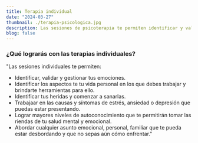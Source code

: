 ```yaml
---
title: Terapia individual
date: "2024-03-27"
thumbnail: ./terapia-psicologica.jpg
description: Las sesiones de psicoterapia te permiten identificar y validar tus emociones...
blog: false
---
```


### ¿Qué lograrás con las terapias individuales?

"Las sesiones individuales te permiten:

- Identificar, validar y gestionar tus emociones.
- Identificar los aspectos te tu vida personal en los que debes trabajar y brindarte herramientas para ello.
- Identificar tus heridas y comenzar a sanarlas.
- Trabajaar en las causas y síntomas de estrés, ansiedad o depresión que puedas estar presentando.
- Lograr mayores niveles de autoconocimiento que te permitirán tomar las riendas de tu salud mental y emocional.
- Abordar cualquier asunto emocional, personal, familiar que te pueda estar desbordando y que no sepas aún cómo enfrentar."

<!--
<div class="kg-card kg-image-card kg-width-full">

![Darkness](./BLACK_II_desktop-1.jpg)

</div>

<div class="kg-card kg-image-card kg-width-full">

![Darkness](./BLACK_IX_desktop-1.jpg)

</div>

<div class="kg-card kg-image-card kg-width-full">

![Darkness](./BLACK_I_desktop-1.jpg)

</div> -->
